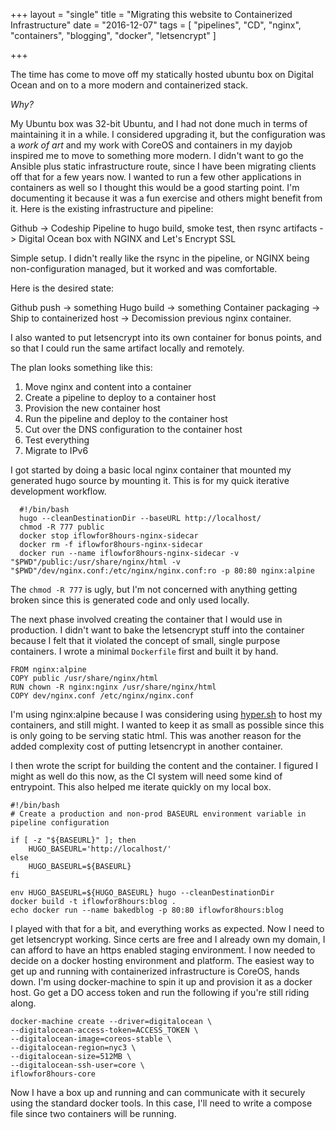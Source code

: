 +++
layout = "single"
title = "Migrating this website to Containerized Infrastructure"
date = "2016-12-07"
tags = [
  "pipelines",
  "CD",
  "nginx",
  "containers",
  "blogging",
  "docker",
  "letsencrypt"
  ]

+++

The time has come to move off my statically hosted ubuntu box on Digital Ocean and on to a more modern and containerized stack. 

_Why?_

My Ubuntu box was 32-bit Ubuntu, and I had not done much in terms of maintaining it in a while. I considered upgrading it, but the configuration was a _work of art_ and my work with CoreOS and containers in my dayjob inspired me to move to something more modern. I didn't want to go the Ansible plus static infrastructure route, since I have been migrating clients off that for a few years now. I wanted to run a few other applications in containers as well so I thought this would be a good starting point. I'm documenting it because it was a fun exercise and others might benefit from it. Here is the existing infrastructure and pipeline:

Github -> Codeship Pipeline to hugo build, smoke test, then rsync artifacts -> Digital Ocean box with NGINX and Let's Encrypt SSL

Simple setup. I didn't really like the rsync in the pipeline, or NGINX being non-configuration managed, but it worked and was comfortable.

Here is the desired state:

Github push -> something Hugo build -> something Container packaging -> Ship to containerized host -> Decomission previous nginx container.

I also wanted to put letsencrypt into its own container for bonus points, and so that I could run the same artifact locally and remotely.

The plan looks something like this:

1. Move nginx and content into a container
2. Create a pipeline to deploy to a container host
3. Provision the new container host
5. Run the pipeline and deploy to the container host
6. Cut over the DNS configuration to the container host
7. Test everything
8. Migrate to IPv6

I got started by doing a basic local nginx container that mounted my generated hugo source by mounting it. This is for my quick iterative development workflow.

      #!/bin/bash
      hugo --cleanDestinationDir --baseURL http://localhost/
      chmod -R 777 public
      docker stop iflowfor8hours-nginx-sidecar
      docker rm -f iflowfor8hours-nginx-sidecar
      docker run --name iflowfor8hours-nginx-sidecar -v "$PWD"/public:/usr/share/nginx/html -v "$PWD"/dev/nginx.conf:/etc/nginx/nginx.conf:ro -p 80:80 nginx:alpine

The `chmod -R 777` is ugly, but I'm not concerned with anything getting broken since this is generated code and only used locally.

The next phase involved creating the container that I would use in production. I didn't want to bake the letsencrypt stuff into the container because I felt that it violated the concept of small, single purpose containers. I wrote a minimal `Dockerfile` first and built it by hand. 

    FROM nginx:alpine
    COPY public /usr/share/nginx/html
    RUN chown -R nginx:nginx /usr/share/nginx/html
    COPY dev/nginx.conf /etc/nginx/nginx.conf

I'm using nginx:alpine because I was considering using [hyper.sh](https://hyper.sh) to host my containers, and still might. I wanted to keep it as small as possible since this is only going to be serving static html. This was another reason for the added complexity cost of putting letsencrypt in another container.

I then wrote the script for building the content and the container. I figured I might as well do this now, as the CI system will need some kind of entrypoint. This also helped me iterate quickly on my local box. 

    #!/bin/bash
    # Create a production and non-prod BASEURL environment variable in pipeline configuration

    if [ -z "${BASEURL}" ]; then 
        HUGO_BASEURL='http://localhost/'
    else 
        HUGO_BASEURL=${BASEURL}
    fi

    env HUGO_BASEURL=${HUGO_BASEURL} hugo --cleanDestinationDir
    docker build -t iflowfor8hours:blog .
    echo docker run --name bakedblog -p 80:80 iflowfor8hours:blog

I played with that for a bit, and everything works as expected. Now I need to get letsencrypt working. Since certs are free and I already own my domain, I can afford to have an https enabled staging environment. I now needed to decide on a docker hosting environment and platform. The easiest way to get up and running with containerized infrastructure is CoreOS, hands down. I'm using docker-machine to spin it up and provision it as a docker host. Go get a DO access token and run the following if you're still riding along.

    docker-machine create --driver=digitalocean \
    --digitalocean-access-token=ACCESS_TOKEN \
    --digitalocean-image=coreos-stable \
    --digitalocean-region=nyc3 \
    --digitalocean-size=512MB \  
    --digitalocean-ssh-user=core \
    iflowfor8hours-core

Now I have a box up and running and can communicate with it securely using the standard docker tools. In this case, I'll need to write a compose file since two containers will be running.
